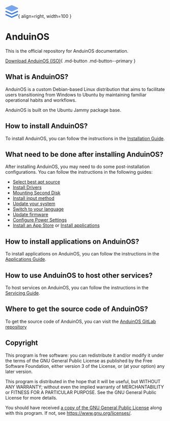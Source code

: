 ![AnduinOS Logo](./Assets/logo.svg){ align=right, width=100 }

# AnduinOS

This is the official repository for AnduinOS documentation.

[Download AnduinOS (ISO)](https://www.anduinos.com/){ .md-button .md-button--primary }

## What is AnduinOS?

AnduinOS is a custom Debian-based Linux distribution that aims to facilitate users transitioning from Windows to Ubuntu by maintaining familiar operational habits and workflows.

AnduinOS is built on the Ubuntu Jammy package base.

## How to install AnduinOS?

To install AnduinOS, you can follow the instructions in the [Installation Guide](./Install/./System-Requirements.md).

## What need to be done after installing AnduinOS?

After installing AnduinOS, you may need to do some post-installation configurations. You can follow the instructions in the following guides:

* [Select best apt source](./Install/Select-Best-Apt-Source.md)
* [Install Drivers](./Install/Install-Drivers.md)
* [Mounting Second Disk](./Install/Mounting-Second-Disk.md)
* [Install input method](./Install/Install-Input-Method.md)
* [Update your system](./Install/Update-Your-System.md)
* [Switch to your language](./Install/Switch-To-Your-Language.md)
* [Update firmware](./Install/Upgrade-Firmware.md)
* [Configure Power Settings](./Install/Configure-Power-Settings.md)
* [Install an App Store](./Install/Install-An-App-Store.md) or [Install applications](./Applications/Introduction.md)

## How to install applications on AnduinOS?

To install applications on AnduinOS, you can follow the instructions in the [Applications Guide](./Applications/Introduction.md).

## How to use AnduinOS to host other services?

To host services on AnduinOS, you can follow the instructions in the [Servicing Guide](./Servicing/Introduction.md).

## Where to get the source code of AnduinOS?

To get the source code of AnduinOS, you can visit the [AnduinOS GitLab repository](https://gitlab.aiursoft.cn/anduin/anduinos)

## Copyright

This program is free software: you can redistribute it and/or modify it under the terms of the GNU General Public License as published by the Free Software Foundation, either version 3 of the License, or (at your option) any later version.

This program is distributed in the hope that it will be useful, but WITHOUT ANY WARRANTY; without even the implied warranty of MERCHANTABILITY or FITNESS FOR A PARTICULAR PURPOSE.  See the GNU General Public License for more details.

You should have received [a copy of the GNU General Public License](https://gitlab.aiursoft.cn/anduin/anduinos/-/blob/master/LICENSE) along with this program. If not, see <https://www.gnu.org/licenses/>.
